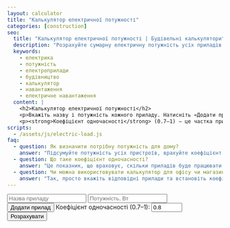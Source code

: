 ```yaml
---
layout: calculator
title: "Калькулятор електричної потужності"
categories: [construction]
seo:
  title: "Калькулятор електричної потужності | Будівельні калькулятори"
  description: "Розрахуйте сумарну електричну потужність усіх приладів у квартирі, будинку чи офісі з урахуванням коефіцієнта одночасності."
  keywords:
    - електрика
    - потужність
    - електроприлади
    - будівництво
    - калькулятор
    - навантаження
    - електричне навантаження
  content: |
    <h2>Калькулятор електричної потужності</h2>
    <p>Вкажіть назву і потужність кожного приладу. Натисніть «Додати прилад» для ще одного рядка. Кнопка «–» видаляє відповідний рядок.</p>
    <p><strong>Коефіцієнт одночасності</strong> (0.7–1) — це частка приладів, які можуть працювати одночасно. Для квартири зазвичай беруть 0.7–0.8, для офісу чи виробництва — ближче до 1. Якщо плануєте вмикати всі прилади разом — ставте 1.</p>
scripts:
  - /assets/js/electric-load.js
faq:
  - question: Як визначити потрібну потужність для дому?
    answer: "Підсумуйте потужність усіх пристроїв, врахуйте коефіцієнт одночасності (0.7–0.8)."
  - question: Що таке коефіцієнт одночасності?
    answer: "Це показник, що враховує, скільки приладів буде працювати одночасно. Наприклад, у квартирі рідко вмикають усі пристрої одночасно."
  - question: Чи можна використовувати калькулятор для офісу чи магазину?
    answer: "Так, просто вкажіть відповідні прилади та встановіть коефіцієнт одночасності ближче до 1, якщо всі пристрої працюють одночасно."
---
```


<form id="electric-load-form" autocomplete="off">
  <div id="electric-load-list">
    <div class="electric-load-row">
      <input type="text" class="electric-appliance" placeholder="Назва приладу" />
      <input type="number" class="electric-power" min="0" step="any" placeholder="Потужність, Вт" />
    </div>
  </div>
  <button type="button" id="add-appliance">Додати прилад</button>
  <label>
    Коефіцієнт одночасності (0.7–1):
    <input type="number" id="electric-simultaneous" min="0.5" max="1" step="0.01" value="0.8" required>
  </label>
  <button type="submit">Розрахувати</button>
</form>
<div id="electric-load-result" class="result"></div>
